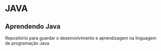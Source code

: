 # JAVA
## Aprendendo Java

Repositório para guardar o desenvolvimento e aprendizagem na linguagem de programação Java.